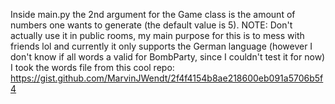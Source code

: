 Inside main.py the 2nd argument for the Game class is the amount of numbers one wants to generate (the default value is 5).
NOTE: Don't actually use it in public rooms, my main purpose for this is to mess with friends lol
and currently it only supports the German language (however I don't know if all words a valid for BombParty, since I couldn't test it for now)
I took the words file from this cool repo: https://gist.github.com/MarvinJWendt/2f4f4154b8ae218600eb091a5706b5f4
